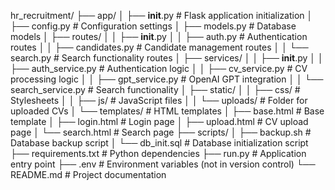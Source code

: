 hr_recruitment/
├── app/
│   ├── __init__.py           # Flask application initialization
│   ├── config.py             # Configuration settings
│   ├── models.py             # Database models
│   ├── routes/
│   │   ├── __init__.py
│   │   ├── auth.py           # Authentication routes
│   │   ├── candidates.py     # Candidate management routes
│   │   └── search.py         # Search functionality routes
│   ├── services/
│   │   ├── __init__.py
│   │   ├── auth_service.py   # Authentication logic
│   │   ├── cv_service.py     # CV processing logic 
│   │   ├── gpt_service.py    # OpenAI GPT integration
│   │   └── search_service.py # Search functionality
│   ├── static/
│   │   ├── css/              # Stylesheets
│   │   ├── js/               # JavaScript files
│   │   └── uploads/          # Folder for uploaded CVs
│   └── templates/            # HTML templates
│       ├── base.html         # Base template
│       ├── login.html        # Login page
│       ├── upload.html       # CV upload page
│       └── search.html       # Search page
├── scripts/
│   ├── backup.sh             # Database backup script
│   └── db_init.sql           # Database initialization script
├── requirements.txt          # Python dependencies
├── run.py                    # Application entry point
├── .env                      # Environment variables (not in version control)
└── README.md                 # Project documentation
```
